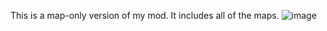 This is a map-only version of my mod. It includes all of the maps.
![image](https://github.com/Cheesechicken2/KTDFRMAPS/assets/92189346/0ff093dd-dc0f-46ed-bf24-fc923c5f9a81)
